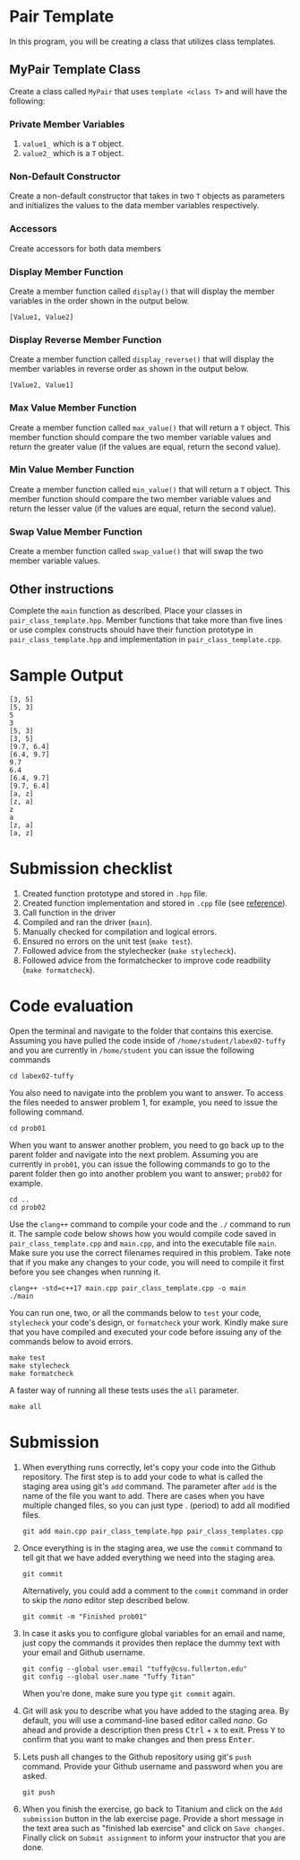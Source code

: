 # Pair Template
In this program, you will be creating a class that utilizes class templates.

## MyPair Template Class
Create a class called `MyPair` that uses `template <class T>` and will have the following:

### Private Member Variables
1. `value1_` which is a `T` object.
1. `value2_` which is a `T` object.

### Non-Default Constructor
Create a non-default constructor that takes in two `T` objects as parameters
and initializes the values to the data member variables respectively.

### Accessors
Create accessors for both data members

### Display Member Function
Create a member function called `display()` that will display the member variables
in the order shown in the output below.

    [Value1, Value2]

### Display Reverse Member Function
Create a member function called `display_reverse()` that will display the member
variables in reverse order as shown in the output below.

    [Value2, Value1]

### Max Value Member Function
Create a member function called `max_value()` that will return a `T` object.
This member function should compare the two member variable values and return
the greater value (if the values are equal, return the second value).

### Min Value Member Function
Create a member function called `min_value()` that will return a `T` object.
This member function should compare the two member variable values and return
the lesser value (if the values are equal, return the second value).

### Swap Value Member Function
Create a member function called `swap_value()` that will swap the two member
variable values.

## Other instructions
Complete the `main` function as described. Place your classes in `pair_class_template.hpp`. Member functions that take more than five lines or use complex constructs should have their function prototype in `pair_class_template.hpp` and implementation in `pair_class_template.cpp`.

# Sample Output
```
[3, 5]
[5, 3]
5
3
[5, 3]
[3, 5]
[9.7, 6.4]
[6.4, 9.7]
9.7
6.4
[6.4, 9.7]
[9.7, 6.4]
[a, z]
[z, a]
z
a
[z, a]
[a, z]
```
# Submission checklist
1. Created function prototype and stored in `.hpp` file.
1. Created function implementation and stored in `.cpp` file (see [reference](https://github.com/ILXL-guides/function-file-organization)).
1. Call function in the driver
1. Compiled and ran the driver (`main`).
1. Manually checked for compilation and logical errors.
1. Ensured no errors on the unit test (`make test`).
1. Followed advice from the stylechecker (`make stylecheck`).
1. Followed advice from the formatchecker to improve code readbility (`make formatcheck`).

# Code evaluation
Open the terminal and navigate to the folder that contains this exercise. Assuming you have pulled the code inside of `/home/student/labex02-tuffy` and you are currently in `/home/student` you can issue the following commands

```
cd labex02-tuffy
```

You also need to navigate into the problem you want to answer. To access the files needed to answer problem 1, for example, you need to issue the following command.

```
cd prob01
```

When you want to answer another problem, you need to go back up to the parent folder and navigate into the next problem. Assuming you are currently in `prob01`, you can issue the following commands to go to the parent folder then go into another problem you want to answer; `prob02` for example.

```
cd ..
cd prob02
```

Use the `clang++` command to compile your code and the `./` command to run it. The sample code below shows how you would compile code saved in `pair_class_template.cpp` and `main.cpp`, and into the executable file `main`. Make sure you use the correct filenames required in this problem.  Take note that if you make any changes to your code, you will need to compile it first before you see changes when running it.

```
clang++ -std=c++17 main.cpp pair_class_template.cpp -o main
./main
```

You can run one, two, or all the commands below to `test` your code, `stylecheck` your code's design, or `formatcheck` your work. Kindly make sure that you have compiled and executed your code before issuing any of the commands below to avoid errors.

```
make test
make stylecheck
make formatcheck
```

A faster way of running all these tests uses the `all` parameter.

```
make all
```

# Submission
1. When everything runs correctly,  let's copy your code into the Github repository. The first step is to add your code to what is called the staging area using git's `add` command. The parameter after `add` is the name of the file you want to add. There are cases when you have multiple changed files, so you can just type . (period) to add all modified files.

    ```
    git add main.cpp pair_class_template.hpp pair_class_templates.cpp
    ```
1. Once everything is in the staging area, we use the `commit` command to tell git that we have added everything we need into the staging area.

    ```
    git commit
    ```
    Alternatively, you could add a comment to the `commit` command in order to skip the *nano* editor step described below.

    ```
    git commit -m "Finished prob01"
    ```
1. In case it asks you  to configure global variables for an email and name, just copy the commands it provides then replace the dummy text with your email and Github username.

    ```
    git config --global user.email "tuffy@csu.fullerton.edu"
    git config --global user.name "Tuffy Titan"
    ```
    When you're done, make sure you type `git commit` again.    
1. Git will ask you to describe what you have added to the staging area. By default, you will use a command-line based editor called *nano*. Go ahead and provide a description then press <kbd>Ctrl</kbd> + <kbd>x</kbd> to exit. Press <kbd>Y</kbd> to confirm that you want to make changes and then press <kbd>Enter</kbd>.
1. Lets push all changes to the Github repository using git's `push` command. Provide your Github username and password when you are asked.

    ```
    git push
    ```
1. When you finish the exercise, go back to Titanium and click on the `Add submission` button in the lab exercise page. Provide a short message in the text area such as "finished lab exercise" and click on `Save changes`. Finally click on `Submit assignment` to inform your instructor that you are done.
